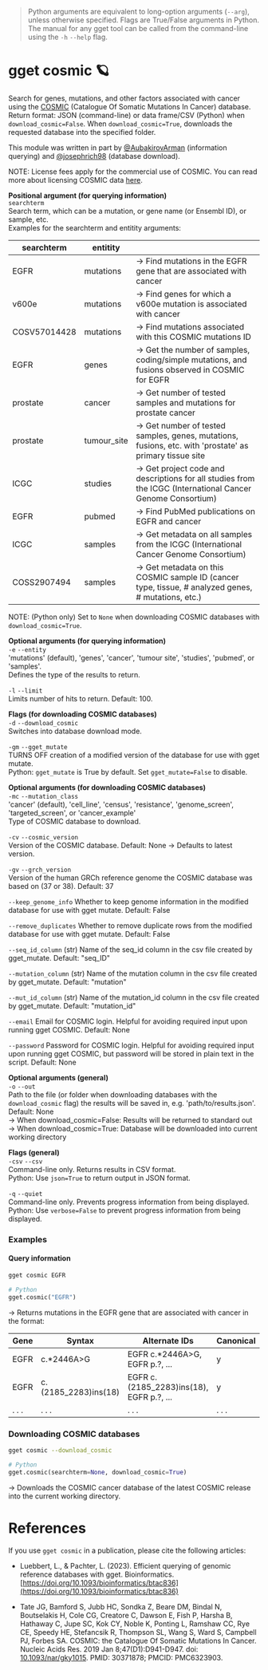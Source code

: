 > Python arguments are equivalent to long-option arguments (`--arg`), unless otherwise specified. Flags are True/False arguments in Python.  The manual for any gget tool can be called from the command-line using the `-h` `--help` flag.  
# gget cosmic 🪐
Search for genes, mutations, and other factors associated with cancer using the [COSMIC](https://cancer.sanger.ac.uk/cosmic) (Catalogue Of Somatic Mutations In Cancer) database.  
Return format: JSON (command-line) or data frame/CSV (Python) when `download_cosmic=False`. When `download_cosmic=True`, downloads the requested database into the specified folder.    

This module was written in part by [@AubakirovArman](https://github.com/AubakirovArman) (information querying) and [@josephrich98](https://github.com/josephrich98) (database download).  

NOTE: License fees apply for the commercial use of COSMIC. You can read more about licensing COSMIC data [here](https://cancer.sanger.ac.uk/cosmic/license).

**Positional argument (for querying information)**  
`searchterm`   
Search term, which can be a mutation, or gene name (or Ensembl ID), or sample, etc.  
Examples for the searchterm and entitity arguments:   

| searchterm   | entitity    | |
|--------------|-------------| ---|
| EGFR         | mutations   | -> Find mutations in the EGFR gene that are associated with cancer |
| v600e        | mutations   | -> Find genes for which a v600e mutation is associated with cancer |
| COSV57014428 | mutations   | -> Find mutations associated with this COSMIC mutations ID |
| EGFR         | genes       | -> Get the number of samples, coding/simple mutations, and fusions observed in COSMIC for EGFR |
| prostate     | cancer      | -> Get number of tested samples and mutations for prostate cancer |
| prostate     | tumour_site | -> Get number of tested samples, genes, mutations, fusions, etc. with 'prostate' as primary tissue site |
| ICGC         | studies     | -> Get project code and descriptions for all studies from the ICGC (International Cancer Genome Consortium) |
| EGFR         | pubmed      | -> Find PubMed publications on EGFR and cancer |
| ICGC         | samples     | -> Get metadata on all samples from the ICGC (International Cancer Genome Consortium) |
| COSS2907494  | samples     | -> Get metadata on this COSMIC sample ID (cancer type, tissue, # analyzed genes, # mutations, etc.) |

NOTE: (Python only) Set to `None` when downloading COSMIC databases with `download_cosmic=True`.

**Optional arguments (for querying information)**  
`-e` `--entity`  
'mutations' (default), 'genes', 'cancer', 'tumour site', 'studies', 'pubmed', or 'samples'.  
Defines the type of the results to return. 

`-l` `--limit`  
Limits number of hits to return. Default: 100.  

**Flags (for downloading COSMIC databases)**  
`-d` `--download_cosmic`  
Switches into database download mode.  

`-gm` `--gget_mutate`  
TURNS OFF creation of a modified version of the database for use with gget mutate.  
Python: `gget_mutate` is True by default. Set `gget_mutate=False` to disable.  

**Optional arguments (for downloading COSMIC databases)**  
`-mc` `--mutation_class`  
'cancer' (default), 'cell_line', 'census', 'resistance', 'genome_screen', 'targeted_screen', or 'cancer_example'  
Type of COSMIC database to download.  

`-cv` `--cosmic_version`  
Version of the COSMIC database. Default: None -> Defaults to latest version.  

`-gv` `--grch_version`  
Version of the human GRCh reference genome the COSMIC database was based on (37 or 38). Default: 37  

`--keep_genome_info`
Whether to keep genome information in the modified database for use with gget mutate. Default: False

`--remove_duplicates`
Whether to remove duplicate rows from the modified database for use with gget mutate. Default: False

`--seq_id_column`
(str) Name of the seq_id column in the csv file created by gget_mutate. Default: "seq_ID"

`--mutation_column`
(str) Name of the mutation column in the csv file created by gget_mutate. Default: "mutation"

`--mut_id_column`
(str) Name of the mutation_id column in the csv file created by gget_mutate. Default: "mutation_id"

`--email`
Email for COSMIC login. Helpful for avoiding required input upon running gget COSMIC. Default: None

`--password`
Password for COSMIC login. Helpful for avoiding required input upon running gget COSMIC, but password will be stored in plain text in the script. Default: None

**Optional arguments (general)**  
`-o` `--out`   
Path to the file (or folder when downloading databases with the `download_cosmic` flag) the results will be saved in, e.g. 'path/to/results.json'.  
Default: None  
-> When download_cosmic=False: Results will be returned to standard out  
-> When download_cosmic=True: Database will be downloaded into current working directory  

**Flags (general)**  
`-csv` `--csv`  
Command-line only. Returns results in CSV format.  
Python: Use `json=True` to return output in JSON format.

`-q` `--quiet`   
Command-line only. Prevents progress information from being displayed.  
Python: Use `verbose=False` to prevent progress information from being displayed.  

  
### Examples
#### Query information
```bash
gget cosmic EGFR
```
```python
# Python
gget.cosmic("EGFR")
```
&rarr; Returns mutations in the EGFR gene that are associated with cancer in the format:

| Gene     | Syntax     | Alternate IDs                  | Canonical  |
| -------- |------------| -------------------------------| ---------- |
| EGFR     | c.*2446A>G | EGFR c.*2446A>G, EGFR p.?, ... | y          |
| EGFR     | c.(2185_2283)ins(18) | EGFR c.(2185_2283)ins(18), EGFR p.?, ... | y          |
| . . .    | . . .      | . . .                          | . . .      | 


### Downloading COSMIC databases
```bash
gget cosmic --download_cosmic
```
```python
# Python
gget.cosmic(searchterm=None, download_cosmic=True)
```
&rarr; Downloads the COSMIC cancer database of the latest COSMIC release into the current working directory.

# References
If you use `gget cosmic` in a publication, please cite the following articles:   

- Luebbert, L., & Pachter, L. (2023). Efficient querying of genomic reference databases with gget. Bioinformatics. [https://doi.org/10.1093/bioinformatics/btac836](https://doi.org/10.1093/bioinformatics/btac836)

- Tate JG, Bamford S, Jubb HC, Sondka Z, Beare DM, Bindal N, Boutselakis H, Cole CG, Creatore C, Dawson E, Fish P, Harsha B, Hathaway C, Jupe SC, Kok CY, Noble K, Ponting L, Ramshaw CC, Rye CE, Speedy HE, Stefancsik R, Thompson SL, Wang S, Ward S, Campbell PJ, Forbes SA. COSMIC: the Catalogue Of Somatic Mutations In Cancer. Nucleic Acids Res. 2019 Jan 8;47(D1):D941-D947. doi: [10.1093/nar/gky1015](https://doi.org/10.1093/nar/gky1015). PMID: 30371878; PMCID: PMC6323903.
